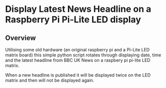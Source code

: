 # Display Latest News Headline on a Raspberry Pi Pi-Lite LED display

## Overview
Utilising some old hardware (an original raspberry pi and a Pi-Lite LED matrix board) this simple python script rotates through displaying date, time and the latest headline from BBC UK News on a raspbery pi pi-lite LED matrix. 

When a new headline is published it will be displayed twice on the LED matrix and then will not be displayed again.



